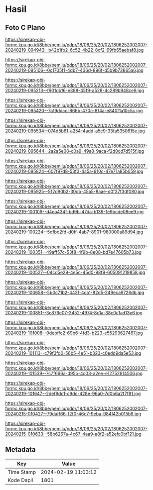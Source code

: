 # Hasil

## Foto C Plano

https://sirekap-obj-formc.kpu.go.id/8bbe/pemilu/pdpr/18/06/25/20/02/1806252002007-20240219-094943--b42b1fb2-6c52-4b22-8cf2-69fb65aebaf8.jpg

https://sirekap-obj-formc.kpu.go.id/8bbe/pemilu/pdpr/18/06/25/20/02/1806252002007-20240219-095106--0c1705f1-4db7-436d-896f-d5b9b73865a6.jpg

https://sirekap-obj-formc.kpu.go.id/8bbe/pemilu/pdpr/18/06/25/20/02/1806252002007-20240219-095213--f901db16-e388-45f9-a528-4c289b948ce9.jpg

https://sirekap-obj-formc.kpu.go.id/8bbe/pemilu/pdpr/18/06/25/20/02/1806252002007-20240219-095420--7a19ddcc-866b-470c-814a-e840f1a10c5c.jpg

https://sirekap-obj-formc.kpu.go.id/8bbe/pemilu/pdpr/18/06/25/20/02/1806252002007-20240219-095534--074d5b61-a254-4add-a5c9-33fa5350615e.jpg

https://sirekap-obj-formc.kpu.go.id/8bbe/pemilu/pdpr/18/06/25/20/02/1806252002007-20240219-095644--2a2a5e08-c0a9-49a8-9aca-f2d0cd7d515f.jpg

https://sirekap-obj-formc.kpu.go.id/8bbe/pemilu/pdpr/18/06/25/20/02/1806252002007-20240219-095824--607f97d8-53f3-4a5a-910c-47e71a85b059.jpg

https://sirekap-obj-formc.kpu.go.id/8bbe/pemilu/pdpr/18/06/25/20/02/1806252002007-20240219-095925--512d90b2-30db-45a5-8aae-d0f37f3df080.jpg

https://sirekap-obj-formc.kpu.go.id/8bbe/pemilu/pdpr/18/06/25/20/02/1806252002007-20240219-100109--d4ea434f-bd9b-47da-b139-1e9bcde08ee9.jpg

https://sirekap-obj-formc.kpu.go.id/8bbe/pemilu/pdpr/18/06/25/20/02/1806252002007-20240219-100224--5dfbd2fd-d0ff-4ab7-8901-980000a89d94.jpg

https://sirekap-obj-formc.kpu.go.id/8bbe/pemilu/pdpr/18/06/25/20/02/1806252002007-20240219-100351--49aff57c-53f8-4f9b-8e08-bd7e47605b73.jpg

https://sirekap-obj-formc.kpu.go.id/8bbe/pemilu/pdpr/18/06/25/20/02/1806252002007-20240219-100527--04cd5e29-4e5c-45d0-98f9-605091219858.jpg

https://sirekap-obj-formc.kpu.go.id/8bbe/pemilu/pdpr/18/06/25/20/02/1806252002007-20240219-100658--5b0c71b2-443f-4ca1-82d5-249eca9726db.jpg

https://sirekap-obj-formc.kpu.go.id/8bbe/pemilu/pdpr/18/06/25/20/02/1806252002007-20240219-100851--3c876e07-3452-4974-8c1a-38c0c1ad13e6.jpg

https://sirekap-obj-formc.kpu.go.id/8bbe/pemilu/pdpr/18/06/25/20/02/1806252002007-20240219-101008--0debffc2-69b6-4fd3-b223-e55293627467.jpg

https://sirekap-obj-formc.kpu.go.id/8bbe/pemilu/pdpr/18/06/25/20/02/1806252002007-20240219-101113--c79f3fd0-56b5-4e51-b323-c0edd9da5e53.jpg

https://sirekap-obj-formc.kpu.go.id/8bbe/pemilu/pdpr/18/06/25/20/02/1806252002007-20240219-101539--7c7f666a-d95b-4c03-a2ee-e12752614506.jpg

https://sirekap-obj-formc.kpu.go.id/8bbe/pemilu/pdpr/18/06/25/20/02/1806252002007-20240219-101647--2def9dc1-c9dc-428e-96a0-7d0b6a2f7f81.jpg

https://sirekap-obj-formc.kpu.go.id/8bbe/pemilu/pdpr/18/06/25/20/02/1806252002007-20240215-010427--79daff66-f2f0-46c7-9eba-984f42b015b9.jpg

https://sirekap-obj-formc.kpu.go.id/8bbe/pemilu/pdpr/18/06/25/20/02/1806252002007-20240215-010633--58b6267a-4c67-4aa9-a8f2-a52efc0bf121.jpg


## Metadata

| Key        | Value               |
| ---------- | ------------------- |
| Time Stamp | 2024-02-19 11:03:12 |
| Kode Dapil | 1801                |



